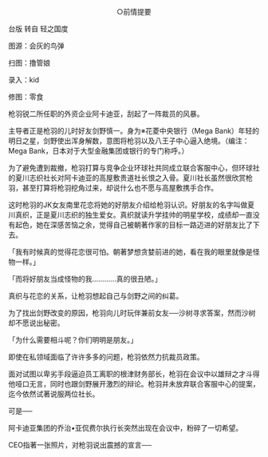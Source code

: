 <p align="center">○前情提要</p>

台版 转自 轻之国度

图源：会灰的鸟弹

扫图：撸管娘

录入：kid

修图：零食

枪羽锐二所任职的外资企业阿卡迪亚，刮起了一阵裁员的风暴。

主导者正是枪羽的儿时好友剑野慎一。身为※花菱中央银行（Mega Bank）年轻的明日之星，剑野使出浑身解数，意图将枪羽以及八王子中心逼入绝境。（编注：Mega Bank，日本对于大型金融集团或银行的专门称呼。）

为了避免遭到裁撤，枪羽打算与竞争企业环球社共同成立联合客服中心，但环球社的夏川志织社长对阿卡迪亚的高屋敷贵道社长恨之入骨。夏川社长虽然很欣赏枪羽，甚至打算将枪羽挖角过来，却说什么也不愿与高屋敷携手合作。

这时枪羽的JK女友南里花恋将她的好朋友介绍给枪羽认识。好朋友的名字叫做夏川真织，正是夏川志织的独生爱女。真织就读升学挂帅的明星学校，成绩却一直没有起色，她在深感苦恼之余，觉得自己被朝著作家的目标一路迈进的好朋友比了下去。

「我有时候真的觉得花恋很可怕。朝著梦想贪婪前进的她，看在我的眼里就像是怪物一样。」

「而将好朋友当成怪物的我…………真的很丑陋。」

真织与花恋的关系，让枪羽想起自己与剑野之间的纠葛。

为了找出剑野改变的原因，枪羽向儿时玩伴兼前女友──沙树寻求答案，然而沙树却不愿说出秘密。

「为什么需要相斗呢？你们明明是朋友。」

即使在私领域面临了许许多多的问题，枪羽依然力抗裁员政策。

面对试图以卑劣手段逼迫员工离职的根津财务部长，枪羽在会议中以雄辩之才斗得他哑口无言，同时也跟剑野展开激烈的辩论。枪羽并未放弃联合客服中心的提案，迄今依然试著说服两位社长。

可是──

阿卡迪亚集团的乔治•亚侃费尔执行长突然出现在会议中，粉碎了一切希望。

CEO指著一张照片，对枪羽说出震撼的宣言──

